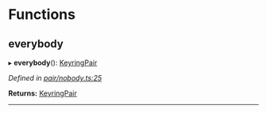 

# Functions

<a id="everybody"></a>

##  everybody

▸ **everybody**(): [KeyringPair](../interfaces/_types_.keyringpair.md)

*Defined in [pair/nobody.ts:25](https://github.com/polkadot-js/common/blob/ca376a2/packages/keyring/src/pair/nobody.ts#L25)*

**Returns:** [KeyringPair](../interfaces/_types_.keyringpair.md)

___

